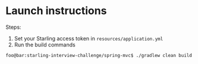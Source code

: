 # Launch instructions

Steps:

1. Set your Starling access token in `resources/application.yml`
2. Run the build commands

```bash
foo@bar:starling-interview-challenge/spring-mvc$ ./gradlew clean build bootRun --refresh-dependencies
```